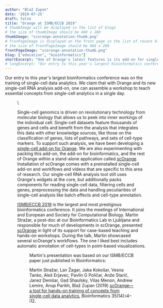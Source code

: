 ```yaml
---
author: "Blaž Zupan"
date: '2019-07-25'
draft: false
title: "Orange at ISMB/ECCB 2019"
# thumbImage will be displayed in the list of blogs
# the size of thumbImage should be 460 x 280
thumbImage: "scorange-annotation-thumb.png"
# fronPageImage is displayed on the front page in the list of recent blogs
# the size of frontPageImage should be 460 x 280
frontPageImage: "scorange-annotation-thumb.png"
blog: ["education", "bioinformatics"]
shortExcerpt: "One of Orange's latest features is its add-on for single-cell data analytics."
# longExcerpt: "Our entry to this year's largest bioinformatics conference was on the training of single-cell data analytics. We claim that with Orange and its new single-cell RNA analysis add-on, one can assemble a workshop to teach essential concepts from single-cell analytics in a single day."
---
```

Our entry to this year's largest bioinformatics conference was on the training of single-cell data analytics. We claim that with Orange and its new single-cell RNA analysis add-on, one can assemble a workshop to teach essential concepts from single-cell analytics in a single day.

<Figure src="scorange-martin-at-ismb.jpg" caption="" />
\

Single-cell genomics is driven on revolutionary technology from molecular biology that allows us to peek into inner workings of the individual cell. Single-cell datasets feature thousands of genes and cells and benefit from the analysis that integrates this data with other knowledge sources, like those on the classification of genes, lists of pathways, and sets of cell-type markers. To support such analysis, we have been developing a [single-cell add-on for Orange](https://github.com/biolab/orange3-single-cell). We are also experimenting with packing this add-on, the add-on for bioinformatics, and the rest of Orange within a stand-alone application called [scOrange](https://singlecell.biolab.si). Installation of scOrange comes with a preinstalled single-cell add-on and workflows and videos that are specific to this area of research. Our single-cell RNA analysis tool still uses Orange's widgets at the core, but additionally packs components for reading single-cell data, filtering cells and genes, preprocessing the data and handling peculiarities of single-cell analysis like batch effects and cell-type annotation. 

[ISMB/ECCB 2019](https://www.iscb.org/ismbeccb2019) is the largest and most prestigious bioinformatics conference. It joins the meetings of International and European and Society for Computational Biology. Martin Stražar, a post-doc at our Bioinformatics Lab in Ljubljana and responsible for much of developments in scOrange, presented [scOrange](https://singlecell.biolab.si) in light of its support for case-based teaching and hands-on workshops. During the talk, Martin showcased several scOrange's workflows. The one I liked best includes automatic annotation of cell-types in point-based visualizations.

<Figure src="scorange-automatic-annotation.png" width="80%" caption="" />



Martin's presentation was based on our ISMB/ECCB paper just published in Bioinformatics:

Martin Stražar,  Lan Žagar,  Jaka Kokošar,  Vesna Tanko,  Aleš Erjavec,  Pavlin G Poličar, Anže Starič,  Janez Demšar,  Gad Shaulsky,  Vilas Menon,  Andrew Lemire,  Anup Parikh, Blaž Zupan (2019) [scOrange—a tool for hands-on training of concepts from single-cell data analytics](https://academic.oup.com/bioinformatics/article/35/14/i4/5529249), Bioinformatics 35(14):i4–i12.
